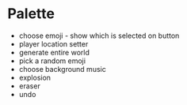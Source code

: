 # Palette

* choose emoji - show which is selected on button
* player location setter
* generate entire world
* pick a random emoji
* choose background music
* explosion
* eraser
* undo
